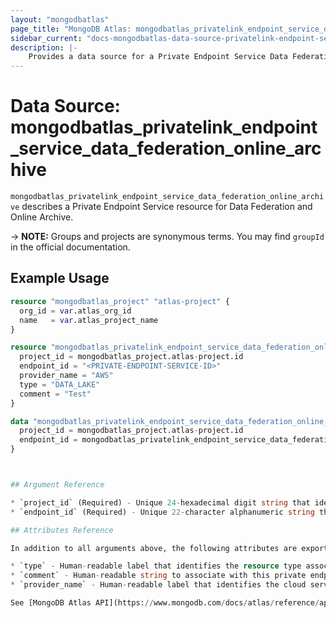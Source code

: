 ```yaml
---
layout: "mongodbatlas"
page_title: "MongoDB Atlas: mongodbatlas_privatelink_endpoint_service_data_federation_online_archive"
sidebar_current: "docs-mongodbatlas-data-source-privatelink-endpoint-service-data-federation-online-archive"
description: |-
    Provides a data source for a Private Endpoint Service Data Federation Online Archive.
---
```


# Data Source: mongodbatlas_privatelink_endpoint_service_data_federation_online_archive

`mongodbatlas_privatelink_endpoint_service_data_federation_online_archive` describes a Private Endpoint Service resource for Data Federation and Online Archive.

-> **NOTE:** Groups and projects are synonymous terms. You may find `groupId` in the official documentation.

## Example Usage

```terraform
resource "mongodbatlas_project" "atlas-project" {
  org_id = var.atlas_org_id
  name   = var.atlas_project_name
}

resource "mongodbatlas_privatelink_endpoint_service_data_federation_online_archive" "test" {
  project_id = mongodbatlas_project.atlas-project.id
  endpoint_id = "<PRIVATE-ENDPOINT-SERVICE-ID>"
  provider_name = "AWS"
  type = "DATA_LAKE"
  comment = "Test"
}

data "mongodbatlas_privatelink_endpoint_service_data_federation_online_archive" "test_data_source" {
  project_id = mongodbatlas_project.atlas-project.id
  endpoint_id = mongodbatlas_privatelink_endpoint_service_data_federation_online_archive.test.endpoint_id
}



## Argument Reference

* `project_id` (Required) - Unique 24-hexadecimal digit string that identifies your project. 
* `endpoint_id` (Required) - Unique 22-character alphanumeric string that identifies the private endpoint. See [Atlas Data Lake supports Amazon Web Services private endpoints using the AWS PrivateLink feature](https://www.mongodb.com/docs/atlas/reference/api-resources-spec/#tag/Data-Federation/operation/createDataFederationPrivateEndpoint:~:text=Atlas%20Data%20Lake%20supports%20Amazon%20Web%20Services%20private%20endpoints%20using%20the%20AWS%20PrivateLink%20feature.).

## Attributes Reference

In addition to all arguments above, the following attributes are exported:

* `type` - Human-readable label that identifies the resource type associated with this private endpoint.
* `comment` - Human-readable string to associate with this private endpoint.
* `provider_name` - Human-readable label that identifies the cloud service provider. 

See [MongoDB Atlas API](https://www.mongodb.com/docs/atlas/reference/api-resources-spec/#tag/Data-Federation/operation/createDataFederationPrivateEndpoint) Documentation for more information.


